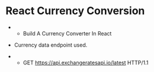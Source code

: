 # React Currency Conversion
 * - Build A Currency Converter In React

 * Currency data endpoint used. 
 * - GET https://api.exchangeratesapi.io/latest HTTP/1.1

